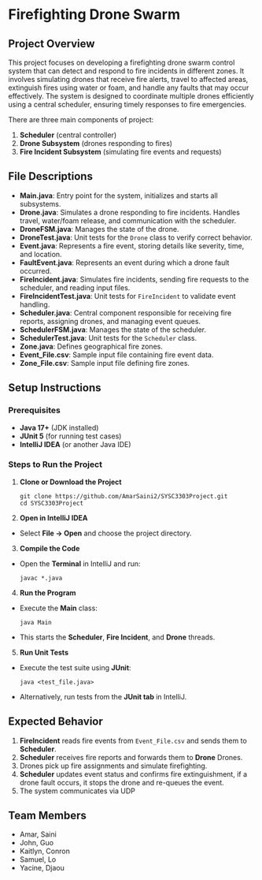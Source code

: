 
# Firefighting Drone Swarm

## Project Overview
This project focuses on developing a firefighting drone swarm control system that can detect and respond to fire incidents in different zones. It involves simulating drones that receive fire alerts, travel to affected areas, extinguish fires using water or foam, and handle any faults that may occur effectively. The system is designed to coordinate multiple drones efficiently using a central scheduler, ensuring timely responses to fire emergencies.

There are three main components of project:
1. **Scheduler** (central controller)
2. **Drone Subsystem** (drones responding to fires)
3. **Fire Incident Subsystem** (simulating fire events and requests)

## File Descriptions

- **Main.java**: Entry point for the system, initializes and starts all subsystems.
- **Drone.java**: Simulates a drone responding to fire incidents. Handles travel, water/foam release, and communication with the scheduler.
- **DroneFSM.java**: Manages the state of the drone.
- **DroneTest.java**: Unit tests for the `Drone` class to verify correct behavior.
- **Event.java**: Represents a fire event, storing details like severity, time, and location.
- **FaultEvent.java**: Represents an event during which a drone fault occurred.
- **FireIncident.java**: Simulates fire incidents, sending fire requests to the scheduler, and reading input files.
- **FireIncidentTest.java**: Unit tests for `FireIncident` to validate event handling.
- **Scheduler.java**: Central component responsible for receiving fire reports, assigning drones, and managing event queues.
- **SchedulerFSM.java**: Manages the state of the scheduler.
- **SchedulerTest.java**: Unit tests for the `Scheduler` class.
- **Zone.java**: Defines geographical fire zones.
- **Event_File.csv**: Sample input file containing fire event data.
- **Zone_File.csv**: Sample input file defining fire zones.

## Setup Instructions

### Prerequisites
- **Java 17+** (JDK installed)
- **JUnit 5** (for running test cases)
- **IntelliJ IDEA** (or another Java IDE)

### Steps to Run the Project

1. **Clone or Download the Project**
    ```
    git clone https://github.com/AmarSaini2/SYSC3303Project.git
    cd SYSC3303Project
    ```

2. **Open in IntelliJ IDEA**
- Select **File → Open** and choose the project directory.

3. **Compile the Code**
- Open the **Terminal** in IntelliJ and run:
  ```
  javac *.java
  ```

4. **Run the Program**
- Execute the **Main** class:
  ```
  java Main
  ```
- This starts the **Scheduler**, **Fire Incident**, and **Drone** threads.

5. **Run Unit Tests**
- Execute the test suite using **JUnit**:
  ```
  java <test_file.java>
  ```
- Alternatively, run tests from the **JUnit tab** in IntelliJ.

## Expected Behavior

1. **FireIncident** reads fire events from `Event_File.csv` and sends them to **Scheduler**.
2. **Scheduler** receives fire reports and forwards them to **Drone** Drones.
3. Drones pick up fire assignments and simulate firefighting.
4. **Scheduler** updates event status and confirms fire extinguishment, if a drone fault occurs, it stops the drone and re-queues the event.
5. The system communicates via UDP

## Team Members

- Amar, Saini
- John, Guo
- Kaitlyn, Conron
- Samuel, Lo
- Yacine, Djaou
